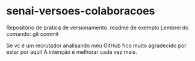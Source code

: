 # senai-versoes-colaboracoes
Repositório de prática de versionamento.
readme de exemplo
Lembrei do comando: git commit

Se vc é um recrutador analisando meu GitHub fico muito agradecido por estar por aqui! A intenção é melhorar cada vez mais.
